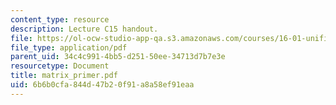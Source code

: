 ```yaml
---
content_type: resource
description: Lecture C15 handout.
file: https://ol-ocw-studio-app-qa.s3.amazonaws.com/courses/16-01-unified-engineering-i-ii-iii-iv-fall-2005-spring-2006/6b6b0cfa844d47b20f91a8a58ef91eaa_matrix_primer.pdf
file_type: application/pdf
parent_uid: 34c4c991-4bb5-d251-50ee-34713d7b7e3e
resourcetype: Document
title: matrix_primer.pdf
uid: 6b6b0cfa-844d-47b2-0f91-a8a58ef91eaa
---
```

